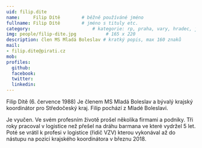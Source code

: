 ```yaml
---
uid: filip.dite
name:     Filip Dítě      	# běžně používáné jméno
fullname: Filip Dítě  		# jméno s tituly etc.
category:                 		# kategorie: rp, praha, vary, hradec, jmk, senat
img: people/filip-dite.jpg           # 165 x 220
description: člen MS Mladá Boleslav # kratký popis, max 160 znaků
mail:
- filip.dite@pirati.cz
mob:
profiles:
  github:
  facebook:
  twitter:
  linkedin:
---
```


Filip Dítě (6. července 1988) Je členem MS Mladá Boleslav a bývalý krajský koordinátor pro Středočeský kraj. Filip pochází z Mladé Boleslavi.

Je vyučen. Ve svém profesním životě prošel několika firmami a podniky. Tři roky pracoval v logistice než přešel na dráhu barmana ve které vydržel 5 let. Poté se vrátil k profesi v logistice (řidič VZV) kterou vykonával až do nástupu na pozici krajského koordinátora v březnu 2018.

